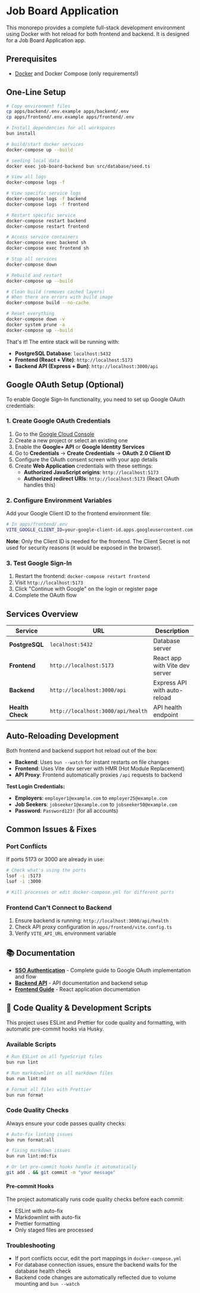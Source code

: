 # Job Board Application

This monorepo provides a complete full-stack development environment using Docker
with hot reload for both frontend and backend.
It is designed for a Job Board Application app.

## Prerequisites

- [Docker](https://docs.docker.com/get-docker/) and Docker Compose (only requirements!)

## One-Line Setup

```bash
# Copy environment files
cp apps/backend/.env.example apps/backend/.env
cp apps/frontend/.env.example apps/frontend/.env

# Install dependencies for all workspaces
bun install

# build/start docker services
docker-compose up --build

# seeding local data
docker exec job-board-backend bun src/database/seed.ts

# View all logs
docker-compose logs -f

# View specific service logs
docker-compose logs -f backend
docker-compose logs -f frontend

# Restart specific service
docker-compose restart backend
docker-compose restart frontend

# Access service containers
docker-compose exec backend sh
docker-compose exec frontend sh

# Stop all services
docker-compose down

# Rebuild and restart
docker-compose up --build

# Clean build (removes cached layers)
# When there are errors with build image
docker-compose build --no-cache

# Reset everything
docker-compose down -v
docker system prune -a
docker-compose up --build
```

That's it! The entire stack will be running with:

- **PostgreSQL Database**: `localhost:5432`
- **Frontend (React + Vite)**: `http://localhost:5173`
- **Backend API (Express + Bun)**: `http://localhost:3000/api`

## Google OAuth Setup (Optional)

To enable Google Sign-In functionality, you need to set up Google OAuth credentials:

### 1. Create Google OAuth Credentials

1. Go to the [Google Cloud Console](https://console.cloud.google.com/)
2. Create a new project or select an existing one
3. Enable the **Google+ API** or **Google Identity Services**
4. Go to **Credentials** → **Create Credentials** → **OAuth 2.0 Client ID**
5. Configure the OAuth consent screen with your app details
6. Create **Web Application** credentials with these settings:
   - **Authorized JavaScript origins**: `http://localhost:5173`
   - **Authorized redirect URIs**: `http://localhost:5173` (React OAuth handles this)

### 2. Configure Environment Variables

Add your Google Client ID to the frontend environment file:

```bash
# In apps/frontend/.env
VITE_GOOGLE_CLIENT_ID=your-google-client-id.apps.googleusercontent.com
```

**Note**: Only the Client ID is needed for the frontend. The Client Secret is not used for security reasons
(it would be exposed in the browser).

### 3. Test Google Sign-In

1. Restart the frontend: `docker-compose restart frontend`
2. Visit `http://localhost:5173`
3. Click "Continue with Google" on the login or register page
4. Complete the OAuth flow

## Services Overview

| Service          | URL                                | Description                    |
| ---------------- | ---------------------------------- | ------------------------------ |
| **PostgreSQL**   | `localhost:5432`                   | Database server                |
| **Frontend**     | `http://localhost:5173`            | React app with Vite dev server |
| **Backend**      | `http://localhost:3000/api`        | Express API with auto-reload   |
| **Health Check** | `http://localhost:3000/api/health` | API health endpoint            |

## Auto-Reloading Development

Both frontend and backend support hot reload out of the box:

- **Backend**: Uses `bun --watch` for instant restarts on file changes
- **Frontend**: Uses Vite dev server with HMR (Hot Module Replacement)
- **API Proxy**: Frontend automatically proxies `/api` requests to backend

**Test Login Credentials:**

- **Employers**: `employer1@example.com` to `employer25@example.com`
- **Job Seekers**: `jobseeker1@example.com` to `jobseeker50@example.com`
- **Password**: `Password123!` (for all accounts)

## Common Issues & Fixes

### Port Conflicts

If ports 5173 or 3000 are already in use:

```bash
# Check what's using the ports
lsof -i :5173
lsof -i :3000

# Kill processes or edit docker-compose.yml for different ports
```

### Frontend Can't Connect to Backend

1. Ensure backend is running: `http://localhost:3000/api/health`
2. Check API proxy configuration in `apps/frontend/vite.config.ts`
3. Verify `VITE_API_URL` environment variable

## 📚 Documentation

- **[SSO Authentication](docs/sso.md)** - Complete guide to Google OAuth implementation and flow
- **[Backend API](apps/backend/README.md)** - API documentation and backend setup
- **[Frontend Guide](apps/frontend/README.md)** - React application documentation

## 🔧 Code Quality & Development Scripts

This project uses ESLint and Prettier for code quality and formatting, with automatic pre-commit hooks via Husky.

### Available Scripts

```bash
# Run ESLint on all TypeScript files
bun run lint

# Run markdownlint on all markdown files
bun run lint:md

# Format all files with Prettier
bun run format
```

### Code Quality Checks

Always ensure your code passes quality checks:

```bash
# Auto-fix linting issues
bun run format:all

# fixing markdown issues
bun run lint:md:fix

# Or let pre-commit hooks handle it automatically
git add . && git commit -m "your message"
```

#### Pre-commit Hooks

The project automatically runs code quality checks before each commit:

- ESLint with auto-fix
- Markdownlint with auto-fix
- Prettier formatting
- Only staged files are processed

### Troubleshooting

- If port conflicts occur, edit the port mappings in `docker-compose.yml`
- For database connection issues, ensure the backend waits for the database health check
- Backend code changes are automatically reflected due to volume mounting and `bun --watch`

